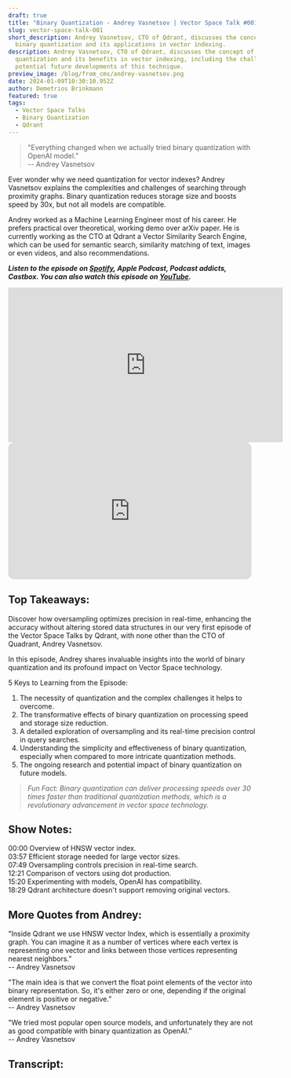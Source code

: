 ```yaml
---
draft: true
title: "Binary Quantization - Andrey Vasnetsov | Vector Space Talk #001"
slug: vector-space-talk-001
short_description: Andrey Vasnetsov, CTO of Qdrant, discusses the concept of
  binary quantization and its applications in vector indexing.
description: Andrey Vasnetsov, CTO of Qdrant, discusses the concept of binary
  quantization and its benefits in vector indexing, including the challenges and
  potential future developments of this technique.
preview_image: /blog/from_cms/andrey-vasnetsov.png
date: 2024-01-09T10:30:10.952Z
author: Demetrios Brinkmann
featured: true
tags:
  - Vector Space Talks
  - Binary Quantization
  - Qdrant
---
```


> "Everything changed when we actually tried binary quantization with OpenAI model.”\
> -- Andrey Vasnetsov

Ever wonder why we need quantization for vector indexes? Andrey Vasnetsov explains the complexities and challenges of searching through proximity graphs. Binary quantization reduces storage size and boosts speed by 30x, but not all models are compatible. 

Andrey worked as a Machine Learning Engineer most of his career. He prefers practical over theoretical, working demo over arXiv paper. He is currently working as the CTO at Qdrant a Vector Similarity Search Engine, which can be used for semantic search, similarity matching of text, images or even videos, and also recommendations.

***Listen to the episode on [Spotify](https://open.spotify.com/episode/7dPOm3x4rDBwSFkGZuwaMq?si=Ip77WCa_RCCYebeHX6DTMQ), Apple Podcast, Podcast addicts, Castbox. You can also watch this episode on [YouTube](https://youtu.be/4aUq5VnR_VI).***

<iframe width="560" height="315" src="https://www.youtube.com/embed/4aUq5VnR_VI?si=CdT2OL-eQLEFjswr" title="YouTube video player" frameborder="0" allow="accelerometer; autoplay; clipboard-write; encrypted-media; gyroscope; picture-in-picture; web-share" allowfullscreen></iframe>

<iframe style="border-radius:12px" src="https://open.spotify.com/embed/episode/7dPOm3x4rDBwSFkGZuwaMq/video?utm_source=generator" width="496" height="279" frameBorder="0" allowfullscreen="" allow="autoplay; clipboard-write; encrypted-media; fullscreen; picture-in-picture" loading="lazy"></iframe>

## Top Takeaways:

Discover how oversampling optimizes precision in real-time, enhancing the accuracy without altering stored data structures in our very first episode of the Vector Space Talks by Qdrant, with none other than the CTO of Quadrant, Andrey Vasnetsov. 

In this episode, Andrey shares invaluable insights into the world of binary quantization and its profound impact on Vector Space technology. 

5 Keys to Learning from the Episode:

1. The necessity of quantization and the complex challenges it helps to overcome.
2. The transformative effects of binary quantization on processing speed and storage size reduction.
3. A detailed exploration of oversampling and its real-time precision control in query searches.
4. Understanding the simplicity and effectiveness of binary quantization, especially when compared to more intricate quantization methods.
5. The ongoing research and potential impact of binary quantization on future models.

> *Fun Fact: Binary quantization can deliver processing speeds over 30 times faster than traditional quantization methods, which is a revolutionary advancement in vector space technology.*
> 

## Show Notes:

00:00 Overview of HNSW vector index.\
03:57 Efficient storage needed for large vector sizes.\
07:49 Oversampling controls precision in real-time search.\
12:21 Comparison of vectors using dot production.\
15:20 Experimenting with models, OpenAI has compatibility.\
18:29 Qdrant architecture doesn't support removing original vectors.

## More Quotes from Andrey:

"Inside Qdrant we use HNSW vector Index, which is essentially a proximity graph. You can imagine it as a number of vertices where each vertex is representing one vector and links between those vertices representing nearest neighbors.”\
-- Andrey Vasnetsov

"The main idea is that we convert the float point elements of the vector into binary representation. So, it's either zero or one, depending if the original element is positive or negative.”\
-- Andrey Vasnetsov

"We tried most popular open source models, and unfortunately they are not as good compatible with binary quantization as OpenAI.”\
-- Andrey Vasnetsov

## Transcript:
